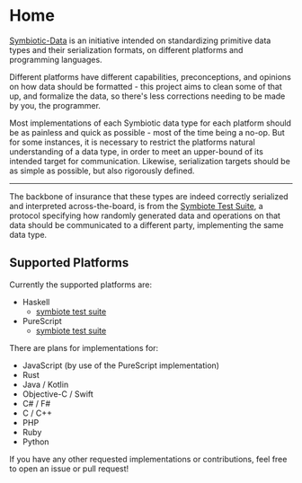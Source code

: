 # Home

[Symbiotic-Data](https://github.com/symbiotic-data) is an initiative intended on standardizing
primitive data types and their serialization formats, on different platforms and programming languages.

Different platforms have different capabilities, preconceptions, and opinions on how data should
be formatted - this project aims to clean some of that up, and formalize the data, so there's
less corrections needing to be made by you, the programmer.

Most implementations of each Symbiotic data type for each platform should be as painless and quick
as possible - most of the time being a no-op. But for some instances, it is necessary to restrict the
platforms natural understanding of a data type, in order to meet an upper-bound of its intended
target for communication. Likewise, serialization targets should be as simple as possible, but also
rigorously defined.

----------------

The backbone of insurance that these types are indeed correctly serialized and interpreted across-the-board,
is from the [Symbiote Test Suite](/testsuite), a protocol specifying how randomly generated data and operations on
that data should be communicated to a different party, implementing the same data type.

## Supported Platforms

Currently the supported platforms are:

- Haskell
  - [symbiote test suite](https://hackage.haskell.org/package/symbiote)
- PureScript
  - [symbiote test suite](https://pursuit.purescript.org/package/purescript-symbiote)

There are plans for implementations for:

- JavaScript (by use of the PureScript implementation)
- Rust
- Java / Kotlin
- Objective-C / Swift
- C# / F#
- C / C++
- PHP
- Ruby
- Python

If you have any other requested implementations or contributions, feel free to open an issue or pull request!
